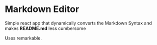 # Markdown Editor

Simple react app that dynamically converts the Markdown Syntax and makes __README.md__ less cumbersome

Uses remarkable.
